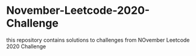 # November-Leetcode-2020-Challenge
this repository contains solutions to challenges from NOvember Leetcode 2020 Challenge

